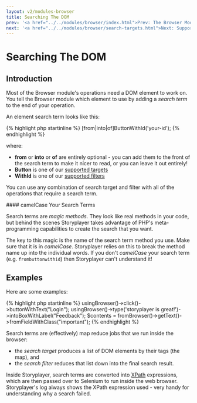 ```yaml
---
layout: v2/modules-browser
title: Searching The DOM
prev: '<a href="../../modules/browser/index.html">Prev: The Browser Module</a>'
next: '<a href="../../modules/browser/search-targets.html">Next: Supported Search Targets</a>'
---
```


# Searching The DOM

## Introduction

Most of the Browser module's operations need a DOM element to work on.  You tell the Browser module which element to use by adding a _search term_ to the end of your operation.

An element search term looks like this:

{% highlight php startinline %}
[from|into|of]ButtonWithId('your-id');
{% endhighlight %}

where:

* __from__ or __into__ or __of__ are entirely optional - you can add them to the front of the search term to make it nicer to read, or you can leave it out entirely!
* __Button__ is one of our [supported targets](search-targets.html)
* __WithId__ is one of our [supported filters](search-filters.html)

You can use any combination of search target and filter with all of the operations that require a search term.

<div class="callout info" markdown="1">
#### camelCase Your Search Terms

Search terms are _magic methods_. They look like real methods in your code, but behind the scenes Storyplayer takes advantage of PHP's meta-programming capabilities to create the search that you want.

The key to this magic is the name of the search term method you use. Make sure that it is in _camelCase_. Storyplayer relies on this to break the method name up into the individual words. If you don't _camelCase_ your search term (e.g. `frombuttonwithid`) then Storyplayer can't understand it!
</div>

## Examples

Here are some examples:

{% highlight php startinline %}
usingBrowser()->click()->buttonWithText("Login");
usingBrowser()->type('storyplayer is great!')->intoBoxWithLabel("Feedback");
$contents = fromBrowser()->getText()->fromFieldWithClass("important");
{% endhighlight %}

Search terms are (effectively) map reduce jobs that we run inside the browser:

* the _search target_ produces a list of DOM elements by their tags (the map), and
* the _search filter_ reduces that list down into the final search result.

Inside Storyplayer, search terms are converted into [XPath](http://www.w3.org/TR/xpath/) expressions, which are then passed over to Selenium to run inside the web browser.  Storyplayer's log always shows the XPath expression used - very handy for understanding why a search failed.

